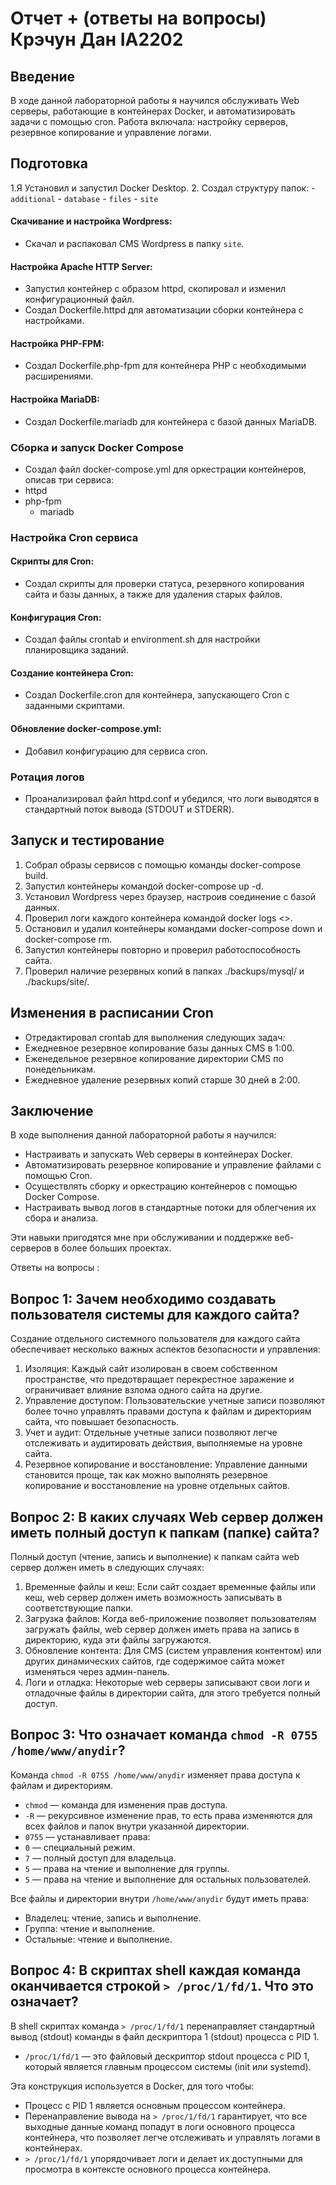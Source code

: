 # Отчет + (ответы на вопросы) Крэчун Дан IA2202

## Введение
В ходе данной лабораторной работы я научился обслуживать Web серверы, работающие в контейнерах Docker, и автоматизировать задачи с помощью cron. Работа включала: настройку серверов, резервное копирование и управление логами.

## Подготовка
1.Я Установил и запустил Docker Desktop.
2. Создал структуру папок:
    - `additional`
    - `database`
    - `files`
    - `site`

#### Скачивание и настройка Wordpress:
- Скачал и распаковал CMS Wordpress в папку `site`.

#### Настройка Apache HTTP Server:
- Запустил контейнер с образом httpd, скопировал и изменил конфигурационный файл.
- Создал Dockerfile.httpd для автоматизации сборки контейнера с настройками.

#### Настройка PHP-FPM:
- Создал Dockerfile.php-fpm для контейнера PHP с необходимыми расширениями.

#### Настройка MariaDB:
- Создал Dockerfile.mariadb для контейнера с базой данных MariaDB.

### Сборка и запуск Docker Compose
- Создал файл docker-compose.yml для оркестрации контейнеров, описав три сервиса:
- httpd
- php-fpm
    - mariadb

### Настройка Cron сервиса

#### Скрипты для Cron:
- Создал скрипты для проверки статуса, резервного копирования сайта и базы данных, а также для удаления старых файлов.

#### Конфигурация Cron:
- Создал файлы crontab и environment.sh для настройки планировщика заданий.

#### Создание контейнера Cron:
- Создал Dockerfile.cron для контейнера, запускающего Cron с заданными скриптами.

#### Обновление docker-compose.yml:
- Добавил конфигурацию для сервиса cron.

### Ротация логов
- Проанализировал файл httpd.conf и убедился, что логи выводятся в стандартный поток вывода (STDOUT и STDERR).

## Запуск и тестирование
1. Собрал образы сервисов с помощью команды docker-compose build.
2. Запустил контейнеры командой docker-compose up -d.
3. Установил Wordpress через браузер, настроив соединение с базой данных.
4. Проверил логи каждого контейнера командой docker logs <>.
5. Остановил и удалил контейнеры командами docker-compose down и docker-compose rm.
6. Запустил контейнеры повторно и проверил работоспособность сайта.
7. Проверил наличие резервных копий в папках ./backups/mysql/ и ./backups/site/.

## Изменения в расписании Cron
- Отредактировал crontab для выполнения следующих задач:
- Ежедневное резервное копирование базы данных CMS в 1:00.
- Еженедельное резервное копирование директории CMS по понедельникам.
- Ежедневное удаление резервных копий старше 30 дней в 2:00.

## Заключение
В ходе выполнения данной лабораторной работы я научился:
- Настраивать и запускать Web серверы в контейнерах Docker.
- Автоматизировать резервное копирование и управление файлами с помощью Cron.
- Осуществлять сборку и оркестрацию контейнеров с помощью Docker Compose.
- Настраивать вывод логов в стандартные потоки для облегчения их сбора и анализа.

Эти навыки пригодятся мне при обслуживании и поддержке веб-серверов в более больших проектах.


Ответы на вопросы :

## Вопрос 1: Зачем необходимо создавать пользователя системы для каждого сайта?

Создание отдельного системного пользователя для каждого сайта обеспечивает несколько важных аспектов безопасности и управления:

1. Изоляция: Каждый сайт изолирован в своем собственном пространстве, что предотвращает перекрестное заражение и ограничивает влияние взлома одного сайта на другие.
2. Управление доступом: Пользовательские учетные записи позволяют более точно управлять правами доступа к файлам и директориям сайта, что повышает безопасность.
3. Учет и аудит: Отдельные учетные записи позволяют легче отслеживать и аудитировать действия, выполняемые на уровне сайта.
4. Резервное копирование и восстановление: Управление данными становится проще, так как можно выполнять резервное копирование и восстановление на уровне отдельных сайтов.

## Вопрос 2: В каких случаях Web сервер должен иметь полный доступ к папкам (папке) сайта?

Полный доступ (чтение, запись и выполнение) к папкам сайта web сервер должен иметь в следующих случаях:

1. Временные файлы и кеш: Если сайт создает временные файлы или кеш, web сервер должен иметь возможность записывать в соответствующие папки.
2. Загрузка файлов: Когда веб-приложение позволяет пользователям загружать файлы, web сервер должен иметь права на запись в директорию, куда эти файлы загружаются.
3. Обновление контента: Для CMS (систем управления контентом) или других динамических сайтов, где содержимое сайта может изменяться через админ-панель.
4. Логи и отладка: Некоторые web серверы записывают свои логи и отладочные файлы в директории сайта, для этого требуется полный доступ.

## Вопрос 3: Что означает команда `chmod -R 0755 /home/www/anydir`?

Команда `chmod -R 0755 /home/www/anydir` изменяет права доступа к файлам и директориям.

- `chmod` — команда для изменения прав доступа.
- `-R` — рекурсивное изменение прав, то есть права изменяются для всех файлов и папок внутри указанной директории.
- `0755` — устанавливает права:
- `0` — специальный режим.
- `7` — полный доступ для владельца.
- `5` — права на чтение и выполнение для группы.
- `5` — права на чтение и выполнение для остальных пользователей.

Все файлы и директории внутри `/home/www/anydir` будут иметь права:
- Владелец: чтение, запись и выполнение.
- Группа: чтение и выполнение.
- Остальные: чтение и выполнение.

## Вопрос 4: В скриптах shell каждая команда оканчивается строкой `> /proc/1/fd/1`. Что это означает?

В shell скриптах команда `> /proc/1/fd/1` перенаправляет стандартный вывод (stdout) команды в файл дескриптора 1 (stdout) процесса с PID 1.

- `/proc/1/fd/1` — это файловый дескриптор stdout процесса с PID 1, который является главным процессом системы (init или systemd).

Эта конструкция используется в Docker, для того чтобы:
- Процесс с PID 1 является основным процессом контейнера.
- Перенаправление вывода на `> /proc/1/fd/1` гарантирует, что все выходные данные команд попадут в логи основного процесса контейнера, что позволяет легче отслеживать и управлять логами в контейнерах.
- `> /proc/1/fd/1` упорядочивает логи и делает их доступными для просмотра в контексте основного процесса контейнера.
